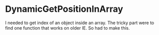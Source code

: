 # DynamicGetPositionInArray
 I needed to get index of an object inside an array. The tricky part were to find one function that works on older IE. So had to make this.

